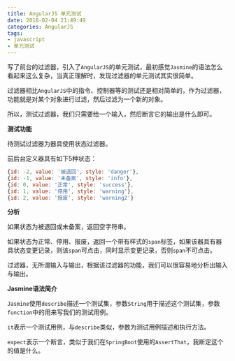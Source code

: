 ```yaml
---
title: AngularJS 单元测试
date: 2018-02-04 21:49:49
categories: AngularJS
tags:
- javascript
- 单元测试
---
```


写了前台的过滤器，引入了`AngularJS`的单元测试，最初感觉`Jasmine`的语法怎么看起来这么复杂，当真正理解时，发现过滤器的单元测试其实很简单。

过滤器相比`AngularJS`中的指令、控制器等的测试还是相对简单的，作为过滤器，功能就是对某个对象进行过滤，然后过滤为一个新的对象。

所以，测试过滤器，我们只需要给一个输入，然后断言它的输出是什么即可。

<!-- more -->

**测试功能**

待测试过滤器为器具使用状态过滤器。

前后台定义器具有如下5种状态：

```javascript
{id: -2, value: '被退回', style: 'danger'},
{id: -1, value: '未备案', style: 'info'},
{id: 0, value: '正常', style: 'success'},
{id: 1, value: '停用', style: 'warning'},
{id: 2, value: '报废', style: 'warning2'}
```

**分析**

如果状态为被退回或未备案，返回空字符串。

如果状态为正常、停用、报废，返回一个带有样式的`span`标签，如果该器具有器具状态变更记录，则该`span`可点击，同时显示变更记录，否则`span`不可点击。

过滤器，无所谓输入与输出，根据该过滤器的功能，我们可以很容易地分析出输入与输出。

**Jasmine语法简介**

`Jasmine`使用`describe`描述一个测试集，参数`String`用于描述这个测试集，参数`function`中的用来写我们的测试用例。

`it`表示一个测试用例，与`describe`类似，参数为测试用例描述和执行方法。

`expect`表示一个断言，类似于我们在`SpringBoot`使用的`AssertThat`，我断定这个的值是什么。


